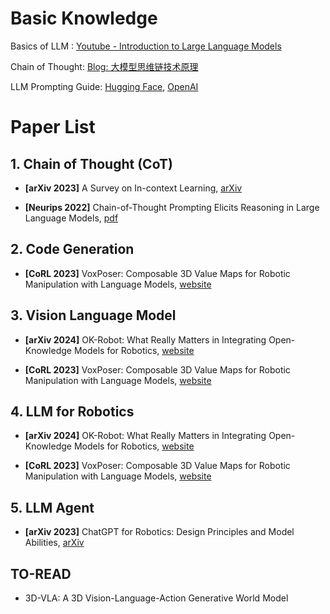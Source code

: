 # Basic Knowledge
Basics of LLM : [Youtube - Introduction to Large Language Models](https://www.youtube.com/watch?v=zizonToFXDs)

Chain of Thought: [Blog: 大模型思维链技术原理](https://zhuanlan.zhihu.com/p/629087587)

LLM Prompting Guide: [Hugging Face](https://huggingface.co/docs/transformers/main/en/tasks/prompting), [OpenAI](https://platform.openai.com/docs/guides/prompt-engineering)


# Paper List
## 1. Chain of Thought (CoT)
* **[arXiv 2023]** A Survey on In-context Learning, [arXiv](https://arxiv.org/abs/2301.00234v3)

* **[Neurips 2022]** Chain-of-Thought Prompting Elicits Reasoning in Large Language Models, [pdf](https://arxiv.org/pdf/2201.11903)


## 2. Code Generation
* **[CoRL 2023]** VoxPoser: Composable 3D Value Maps for Robotic Manipulation with Language Models, [website](https://voxposer.github.io)

## 3. Vision Language Model
* **[arXiv 2024]** OK-Robot: What Really Matters in Integrating Open-Knowledge Models for Robotics, [website](https://ok-robot.github.io)

* **[CoRL 2023]** VoxPoser: Composable 3D Value Maps for Robotic Manipulation with Language Models, [website](https://voxposer.github.io)

## 4. LLM for Robotics
* **[arXiv 2024]** OK-Robot: What Really Matters in Integrating Open-Knowledge Models for Robotics, [website](https://ok-robot.github.io)

* **[CoRL 2023]** VoxPoser: Composable 3D Value Maps for Robotic Manipulation with Language Models, [website](https://voxposer.github.io)

## 5. LLM Agent
* **[arXiv 2023]** ChatGPT for Robotics: Design Principles and Model Abilities, [arXiv](https://arxiv.org/abs/2306.17582)


## TO-READ
* 3D-VLA: A 3D Vision-Language-Action Generative World Model
